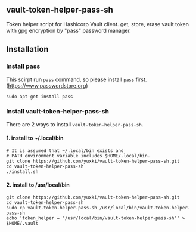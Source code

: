 ## vault-token-helper-pass-sh
Token helper script for Hashicorp Vault client. get, store, erase vault token with gpg encryption by "pass" password manager.

## Installation
### Install pass
This scirpt run `pass` command, so please install `pass` first.\
 (https://www.passwordstore.org)
```
sudo apt-get install pass
```

### Install vault-token-helper-pass-sh
There are 2 ways to install `vault-token-helper-pass-sh`.
#### 1. install to ~/.local/bin
```
# It is assumed that ~/.local/bin exists and
# PATH environment variable includes $HOME/.local/bin.
git clone https://github.com/yuxki/vault-token-helper-pass-sh.git
cd vault-token-helper-pass-sh
./install.sh
```
#### 2. install to /usr/local/bin
```
git clone https://github.com/yuxki/vault-token-helper-pass-sh.git
cd vault-token-helper-pass-sh
sudo cp vault-token-helper-pass.sh /usr/local/bin/vault-token-helper-pass-sh 
echo 'token_helper = "/usr/local/bin/vault-token-helper-pass-sh"' > $HOME/.vault 
```
